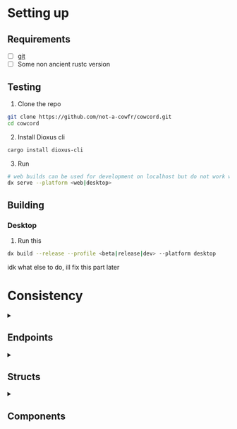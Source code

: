 # Setting up

## Requirements

- [ ] [git](https://git-scm.com/downloads)
- [ ] Some non ancient rustc version

## Testing

1. Clone the repo

```bash
git clone https://github.com/not-a-cowfr/cowcord.git
cd cowcord
```

2. Install Dioxus cli

```bash
cargo install dioxus-cli
```

3. Run

```bash
# web builds can be used for development on localhost but do not work when hosted on an actual domain.
dx serve --platform <web|desktop>
```

## Building

### Desktop

1. Run this

```bash
dx build --release --profile <beta|release|dev> --platform desktop
```

idk what else to do, ill fix this part later

# Consistency

<details><summary><h2>Endpoints</h2></summary>

### 1. Declaring Endpoints

If the endpoint has no changing string query fields or a part of the url is not always the same, then define it as a const, like this:

```rust
pub const SUPER_COOL: &str = "/super/cool";
```

However, with a lot of endpoints they have something that changes, like maybe a part of the url is a guild id, or it needs some string query parameters, in this case you would define it as a function, keeping the upper snake case, example:

```rust
pub fn SUPER_COOL(some_id: &SomeId, query: &SuperCoolQueryParams) -> String {
	format!("/super/{}/cool{}", some_id, query.to_string_query())
}
```

Also important, make sure to end the variable/struct/function/type name with what is format

```rust
pub const SUPER_COOL: &str = "/super/cool";

pub struct SuperCoolRequest {}

pub type SuperCoolResponse = SomeOtherThing;
```

Most of these will be already adhered to if copying the endpoint via the copy button from [discord userdoccers].

</details>

<details><summary><h2>Structs</h2></summary>

normal structs

```rust
#[derive(Serialize, Deserialize)]
pub struct MyCoolStruct {
    field_one: FieldOneType,
    field_one: FieldTwoType,
    field_two: FieldThreeFlags,
}
```

enums with integer as an identifier

```rust
#[derive(Serialize_repr, Deserialize_repr)]
#[repr(u8)]
pub enum FieldOneType {
    THIS_COOL_TYPE = 1,
    THIS_OTHER_COOL_TYPE = 2,
}
```

enums with the enum name as an identifier

```rust
#[derive(Serialize, Deserialize)]
pub enum FieldTwoType {
    this_thing,
    this_other_thing,
}
```

bitflags

```rust
bitflags! {
    pub struct FieldThreeFlags: u64 {
        const THIS_COOL_FLAG = 1 << 0;
        const THIS_OTHER_COOL_FLAG = 1 << 1;
    }
}
```

Again this will be done automatically for you if copying the code via the copy button on a table from [discord userdoccers].

</details>

<details><summary><h2>Components</h2></summary>

This ones pretty easy, all it is is that if theres some ui element thats used more than once, in more than one place, make it into a seperate component instead of something built into the page

</details>

<!-- # Troubleshooting -->

[discord userdoccers]: https://docs.discord.food

